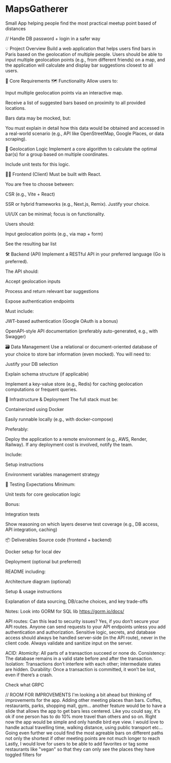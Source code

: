 # MapsGatherer

Small App helping people find the most practical meetup point based of distances

// Handle DB password + login in a safer way

💡 Project Overview
Build a web application that helps users find bars in Paris based on the geolocation of multiple people.
Users should be able to input multiple geolocation points (e.g., from different friends) on a map, and the application will calculate and display bar suggestions closest to all users.

🧭 Core Requirements
🗺️ Functionality
Allow users to:

Input multiple geolocation points via an interactive map.

Receive a list of suggested bars based on proximity to all provided locations.

Bars data may be mocked, but:

You must explain in detail how this data would be obtained and accessed in a real-world scenario (e.g., API like OpenStreetMap, Google Places, or data scraping).

📍 Geolocation Logic
Implement a core algorithm to calculate the optimal bar(s) for a group based on multiple coordinates.

Include unit tests for this logic.

🧑‍💻 Frontend (Client)
Must be built with React.

You are free to choose between:

CSR (e.g., Vite + React)

SSR or hybrid frameworks (e.g., Next.js, Remix). Justify your choice.

UI/UX can be minimal; focus is on functionality.

Users should:

Input geolocation points (e.g., via map + form)

See the resulting bar list

🛠️ Backend (API)
Implement a RESTful API in your preferred language (Go is preferred).

The API should:

Accept geolocation inputs

Process and return relevant bar suggestions

Expose authentication endpoints

Must include:

JWT-based authentication (Google OAuth is a bonus)

OpenAPI-style API documentation (preferably auto-generated, e.g., with Swagger)

🗃️ Data Management
Use a relational or document-oriented database of your choice to store bar information (even mocked). You will need to:

Justify your DB selection

Explain schema structure (if applicable)

Implement a key-value store (e.g., Redis) for caching geolocation computations or frequent queries.

🚢 Infrastructure & Deployment
The full stack must be:

Containerized using Docker

Easily runnable locally (e.g., with docker-compose)

Preferably:

Deploy the application to a remote environment (e.g., AWS, Render, Railway). If any deployment cost is involved, notify the team.

Include:

Setup instructions

Environment variables management strategy

🧪 Testing Expectations
Minimum:

Unit tests for core geolocation logic

Bonus:

Integration tests

Show reasoning on which layers deserve test coverage (e.g., DB access, API integration, caching)

📦 Deliverables
Source code (frontend + backend)

Docker setup for local dev

Deployment (optional but preferred)

README including:

Architecture diagram (optional)

Setup & usage instructions

Explanation of data sourcing, DB/cache choices, and key trade-offs

Notes:
Look into GORM for SQL lib https://gorm.io/docs/

API routes:
Can this lead to security issues?
Yes, if you don’t secure your API routes.
Anyone can send requests to your API endpoints unless you add authentication and authorization.
Sensitive logic, secrets, and database access should always be handled server-side (in the API route), never in the client code.
Always validate and sanitize input on the server.

ACID:
Atomicity: All parts of a transaction succeed or none do.
Consistency: The database remains in a valid state before and after the transaction.
Isolation: Transactions don’t interfere with each other; intermediate states are hidden.
Durability: Once a transaction is committed, it won’t be lost, even if there’s a crash.

Check what GRPC

// ROOM FOR IMPROVEMENTS
I'm looking a bit ahead but thinking of improvements for the app. Adding other meeting places than bars. Coffes, restaurants, parks, shopping mall, gym...
another feature would be to have a slide that allows the app to get bars less centered. Like you could say, it's ok if one person has to do 10% more travel than others and so on.
Right now the app would be simple and only handle bird eye view. I would love to handle actual travelling time, walking distance, using public transport etc...
Going even further we could find the most agreable bars on different paths not only the shortest if other meeting points are not much longer to reach
Lastly, I would love for users to be able to add favorites or tag some restaurants like "vegan" so that they can only see the places they have toggled filters for
